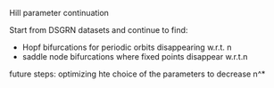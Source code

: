 Hill parameter continuation

Start from DSGRN datasets and continue to find:
- Hopf bifurcations for periodic orbits disappearing w.r.t. n
- saddle node bifurcations where fixed points disappear w.r.t.n

future steps: optimizing hte choice of the parameters to decrease n^*
